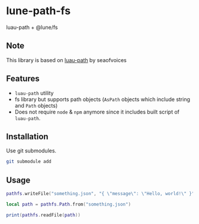 # lune-path-fs
luau-path + @lune/fs

## Note
This library is based on [luau-path](https://github.com/seaofvoices/luau-path) by seaofvoices

## Features
- `luau-path` utility
- fs library but supports path objects (`AsPath` objects which include string and `Path` objects)
- Does not require `node` & `npm` anymore since it includes built script of `luau-path`.

## Installation
Use git submodules.
```sh
git submodule add
```

## Usage
```lua
pathfs.writeFile("something.json", "{ \"message\": \"Hello, world!\" }")

local path = pathfs.Path.from("something.json")

print(pathfs.readFile(path))

```
